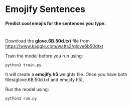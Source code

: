 # Emojify Sentences

#### Predict cool emojis for the sentences you type.

#
 
Download the <b>glove.6B.50d.txt</b> file from https://www.kaggle.com/watts2/glove6b50dtxt


 
Train the model before you run using:
```
python3 train.py
```
It will create a <b>emojify.h5</b> weights file. Once you have both files(glove.6B.50d.txt and emojify.h5),

Run the model using:
```
python3 run.py
```

